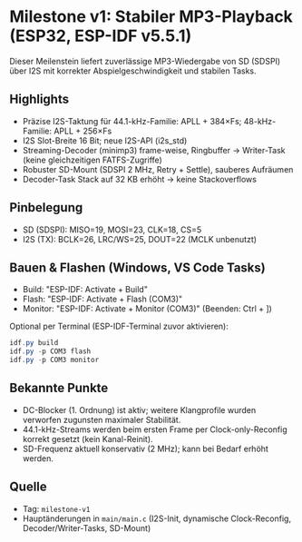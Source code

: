 # Milestone v1: Stabiler MP3-Playback (ESP32, ESP-IDF v5.5.1)

Dieser Meilenstein liefert zuverlässige MP3-Wiedergabe von SD (SDSPI) über I2S mit korrekter Abspielgeschwindigkeit und stabilen Tasks.

## Highlights
- Präzise I2S-Taktung für 44.1-kHz-Familie: APLL + 384×Fs; 48-kHz-Familie: APLL + 256×Fs
- I2S Slot-Breite 16 Bit; neue I2S-API (i2s_std)
- Streaming-Decoder (minimp3) frame-weise, Ringbuffer → Writer-Task (keine gleichzeitigen FATFS-Zugriffe)
- Robuster SD-Mount (SDSPI 2 MHz, Retry + Settle), sauberes Aufräumen
- Decoder-Task Stack auf 32 KB erhöht → keine Stackoverflows

## Pinbelegung
- SD (SDSPI): MISO=19, MOSI=23, CLK=18, CS=5
- I2S (TX): BCLK=26, LRC/WS=25, DOUT=22 (MCLK unbenutzt)

## Bauen & Flashen (Windows, VS Code Tasks)
- Build: "ESP-IDF: Activate + Build"
- Flash: "ESP-IDF: Activate + Flash (COM3)"
- Monitor: "ESP-IDF: Activate + Monitor (COM3)" (Beenden: Ctrl + ])

Optional per Terminal (ESP-IDF-Terminal zuvor aktivieren):

```powershell
idf.py build
idf.py -p COM3 flash
idf.py -p COM3 monitor
```

## Bekannte Punkte
- DC-Blocker (1. Ordnung) ist aktiv; weitere Klangprofile wurden verworfen zugunsten maximaler Stabilität.
- 44.1-kHz-Streams werden beim ersten Frame per Clock-only-Reconfig korrekt gesetzt (kein Kanal-Reinit).
- SD-Frequenz aktuell konservativ (2 MHz); kann bei Bedarf erhöht werden.

## Quelle
- Tag: `milestone-v1`
- Hauptänderungen in `main/main.c` (I2S-Init, dynamische Clock-Reconfig, Decoder/Writer-Tasks, SD-Mount)